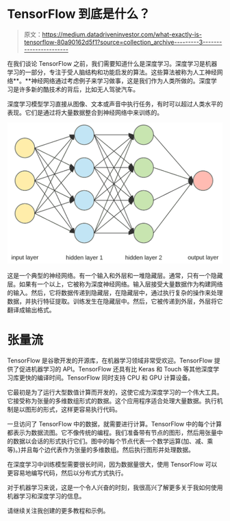 # TensorFlow 到底是什么？

> 原文：<https://medium.datadriveninvestor.com/what-exactly-is-tensorflow-80a90162d5f1?source=collection_archive---------3----------------------->

在我们谈论 TensorFlow 之前，我们需要知道什么是深度学习。深度学习是机器学习的一部分，专注于受人脑结构和功能启发的算法。这些算法被称为人工神经网络**。**神经网络通过考虑例子来学习做事，这是我们作为人类所做的。深度学习是许多新的酷技术的背后，比如无人驾驶汽车。

深度学习模型学习直接从图像、文本或声音中执行任务，有时可以超过人类水平的表现。它们是通过将大量数据整合到神经网络中来训练的。

![](img/8877d9a0ec989904c6a990a19ca8e595.png)

这是一个典型的神经网络。有一个输入和外层和一堆隐藏层。通常，只有一个隐藏层。如果有一个以上，它被称为深度神经网络。输入层接受大量数据作为构建网络的输入。然后，它将数据传递到隐藏层，在隐藏层中，通过执行复杂的操作来处理数据，并执行特征提取。训练发生在隐藏层中。然后，它被传递到外层，外层将它翻译成输出格式。

# 张量流

TensorFlow 是谷歌开发的开源库，在机器学习领域非常受欢迎。TensorFlow 提供了促进机器学习的 API。TensorFlow 还具有比 Keras 和 Touch 等其他深度学习库更快的编译时间。TensorFlow 同时支持 CPU 和 GPU 计算设备。

它最初是为了运行大型数值计算而开发的，这使它成为深度学习的一个伟大工具。它接受称为张量的多维数组形式的数据。这个应用程序适合处理大量数据。执行机制是以图形的形式，这样更容易执行代码。

一旦访问了 TensorFlow 中的数据，就需要进行计算。TensorFlow 中的每个计算都表示为数据流图。它不像传统的编程。我们准备带有节点的图形，然后用张量中的数据以会话的形式执行它们。图中的每个节点代表一个数学运算(加、减、乘等)。)并且每个边代表作为张量的多维数组。然后执行图形并处理数据。

在深度学习中训练模型需要很长时间，因为数据量很大，使用 TensorFlow 可以更容易地编写代码，然后以分布式方式执行。

对于机器学习来说，这是一个令人兴奋的时刻，我很高兴了解更多关于我如何使用机器学习和深度学习的信息。

请继续关注我创建的更多教程和示例。